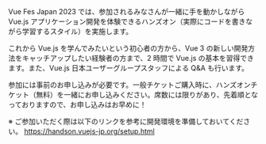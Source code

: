 Vue Fes Japan 2023 では、参加されるみなさんが一緒に手を動かしながら Vue.js アプリケーション開発を体験できるハンズオン（実際にコードを書きながら学習するスタイル）を実施します。

これから Vue.js を学んでみたいという初心者の方から、Vue 3 の新しい開発方法をキャッチアップしたい経験者の方まで、2 時間で Vue.js の基本を習得できます。また、Vue.js 日本ユーザーグループスタッフによる Q&A も行います。

参加には事前のお申し込みが必要です。一般チケットご購入時に、ハンズオンチケット（無料）を一緒にお申し込みください。席数には限りがあり、先着順となっておりますので、お申し込みはお早めに！

※ ご参加いただく際は以下のリンクを参考に開発環境を準備しておいてください。
https://handson.vuejs-jp.org/setup.html
